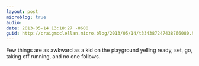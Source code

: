```yaml
---
layout: post
microblog: true
audio: 
date: 2013-05-14 13:18:27 -0600
guid: http://craigmcclellan.micro.blog/2013/05/14/t334387247438766080.html
---
```

Few things are as awkward as a kid on the playground yelling ready, set, go, taking off running, and no one follows.
